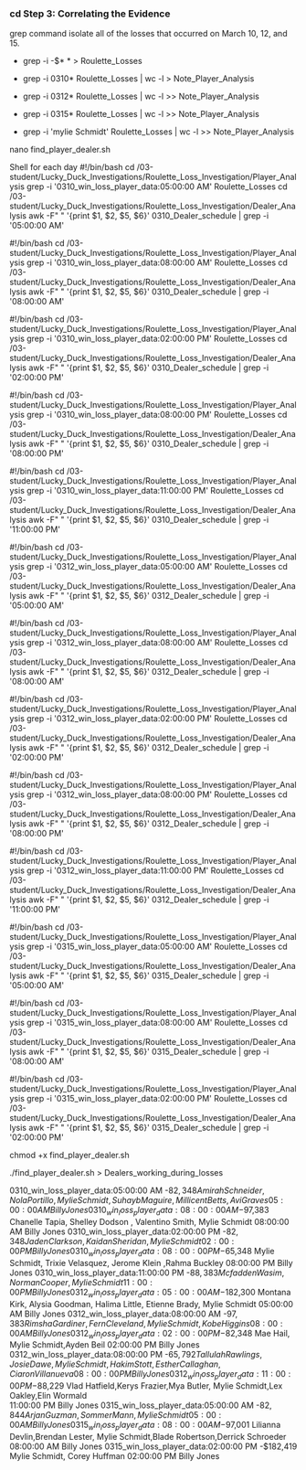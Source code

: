 ### cd  Step 3: Correlating the Evidence

grep command isolate all of the losses that occurred on March 10, 12, and 15.
* grep -i -$* * > Roulette_Losses

* grep -i 0310* Roulette_Losses | wc -l > Note_Player_Analysis
* grep -i 0312* Roulette_Losses | wc -l >> Note_Player_Analysis
* grep -i 0315* Roulette_Losses | wc -l >> Note_Player_Analysis
* grep -i 'mylie Schmidt' Roulette_Losses | wc -l >> Note_Player_Analysis

nano find_player_dealer.sh

Shell for each day
#!/bin/bash
cd /03-student/Lucky_Duck_Investigations/Roulette_Loss_Investigation/Player_Analysis
grep -i '0310_win_loss_player_data:05:00:00 AM' Roulette_Losses
cd /03-student/Lucky_Duck_Investigations/Roulette_Loss_Investigation/Dealer_Analysis
awk -F" " '{print $1, $2, $5, $6}' 0310_Dealer_schedule | grep -i '05:00:00 AM'

#!/bin/bash
cd /03-student/Lucky_Duck_Investigations/Roulette_Loss_Investigation/Player_Analysis
grep -i '0310_win_loss_player_data:08:00:00 AM' Roulette_Losses
cd /03-student/Lucky_Duck_Investigations/Roulette_Loss_Investigation/Dealer_Analysis
awk -F" " '{print $1, $2, $5, $6}' 0310_Dealer_schedule | grep -i '08:00:00 AM'
 
#!/bin/bash
cd /03-student/Lucky_Duck_Investigations/Roulette_Loss_Investigation/Player_Analysis
grep -i '0310_win_loss_player_data:02:00:00 PM' Roulette_Losses
cd /03-student/Lucky_Duck_Investigations/Roulette_Loss_Investigation/Dealer_Analysis
awk -F" " '{print $1, $2, $5, $6}' 0310_Dealer_schedule | grep -i '02:00:00 PM'
 
#!/bin/bash
cd /03-student/Lucky_Duck_Investigations/Roulette_Loss_Investigation/Player_Analysis
grep -i '0310_win_loss_player_data:08:00:00 PM' Roulette_Losses
cd /03-student/Lucky_Duck_Investigations/Roulette_Loss_Investigation/Dealer_Analysis
awk -F" " '{print $1, $2, $5, $6}' 0310_Dealer_schedule | grep -i '08:00:00 PM'
 
#!/bin/bash
cd /03-student/Lucky_Duck_Investigations/Roulette_Loss_Investigation/Player_Analysis
grep -i '0310_win_loss_player_data:11:00:00 PM' Roulette_Losses
cd /03-student/Lucky_Duck_Investigations/Roulette_Loss_Investigation/Dealer_Analysis
awk -F" " '{print $1, $2, $5, $6}' 0310_Dealer_schedule | grep -i '11:00:00 PM'
 
#!/bin/bash
cd /03-student/Lucky_Duck_Investigations/Roulette_Loss_Investigation/Player_Analysis
grep -i '0312_win_loss_player_data:05:00:00 AM' Roulette_Losses
cd /03-student/Lucky_Duck_Investigations/Roulette_Loss_Investigation/Dealer_Analysis
awk -F" " '{print $1, $2, $5, $6}' 0312_Dealer_schedule | grep -i '05:00:00 AM'
 
#!/bin/bash
cd /03-student/Lucky_Duck_Investigations/Roulette_Loss_Investigation/Player_Analysis
grep -i '0312_win_loss_player_data:08:00:00 AM' Roulette_Losses
cd /03-student/Lucky_Duck_Investigations/Roulette_Loss_Investigation/Dealer_Analysis
awk -F" " '{print $1, $2, $5, $6}' 0312_Dealer_schedule | grep -i '08:00:00 AM'
 
#!/bin/bash
cd /03-student/Lucky_Duck_Investigations/Roulette_Loss_Investigation/Player_Analysis
grep -i '0312_win_loss_player_data:02:00:00 PM' Roulette_Losses
cd /03-student/Lucky_Duck_Investigations/Roulette_Loss_Investigation/Dealer_Analysis
awk -F" " '{print $1, $2, $5, $6}' 0312_Dealer_schedule | grep -i '02:00:00 PM'
 
#!/bin/bash
cd /03-student/Lucky_Duck_Investigations/Roulette_Loss_Investigation/Player_Analysis
grep -i '0312_win_loss_player_data:08:00:00 PM' Roulette_Losses
cd /03-student/Lucky_Duck_Investigations/Roulette_Loss_Investigation/Dealer_Analysis
awk -F" " '{print $1, $2, $5, $6}' 0312_Dealer_schedule | grep -i '08:00:00 PM'
 
#!/bin/bash
cd /03-student/Lucky_Duck_Investigations/Roulette_Loss_Investigation/Player_Analysis
grep -i '0312_win_loss_player_data:11:00:00 PM' Roulette_Losses
cd /03-student/Lucky_Duck_Investigations/Roulette_Loss_Investigation/Dealer_Analysis
awk -F" " '{print $1, $2, $5, $6}' 0312_Dealer_schedule | grep -i '11:00:00 PM'
 
#!/bin/bash
cd /03-student/Lucky_Duck_Investigations/Roulette_Loss_Investigation/Player_Analysis
grep -i '0315_win_loss_player_data:05:00:00 AM' Roulette_Losses
cd /03-student/Lucky_Duck_Investigations/Roulette_Loss_Investigation/Dealer_Analysis
awk -F" " '{print $1, $2, $5, $6}' 0315_Dealer_schedule | grep -i '05:00:00 AM'
 
#!/bin/bash
cd /03-student/Lucky_Duck_Investigations/Roulette_Loss_Investigation/Player_Analysis
grep -i '0315_win_loss_player_data:08:00:00 AM' Roulette_Losses
cd /03-student/Lucky_Duck_Investigations/Roulette_Loss_Investigation/Dealer_Analysis
awk -F" " '{print $1, $2, $5, $6}' 0315_Dealer_schedule | grep -i '08:00:00 AM'
 
#!/bin/bash
cd /03-student/Lucky_Duck_Investigations/Roulette_Loss_Investigation/Player_Analysis
grep -i '0315_win_loss_player_data:02:00:00 PM' Roulette_Losses
cd /03-student/Lucky_Duck_Investigations/Roulette_Loss_Investigation/Dealer_Analysis
awk -F" " '{print $1, $2, $5, $6}' 0315_Dealer_schedule | grep -i '02:00:00 PM'

chmod +x find_player_dealer.sh

./find_player_dealer.sh > Dealers_working_during_losses

0310_win_loss_player_data:05:00:00 AM	-$82,348	Amirah Schneider,Nola Portillo, Mylie Schmidt,Suhayb Maguire,Millicent Betts,Avi Graves
05:00:00 AM Billy Jones
0310_win_loss_player_data:08:00:00 AM	-$97,383	Chanelle Tapia, Shelley Dodson , Valentino Smith, Mylie Schmidt
08:00:00 AM Billy Jones
0310_win_loss_player_data:02:00:00 PM	-$82,348	Jaden Clarkson, Kaidan Sheridan, Mylie Schmidt 
02:00:00 PM Billy Jones
0310_win_loss_player_data:08:00:00 PM	-$65,348        Mylie Schmidt, Trixie Velasquez, Jerome Klein ,Rahma Buckley
08:00:00 PM Billy Jones
0310_win_loss_player_data:11:00:00 PM	-$88,383	Mcfadden Wasim, Norman Cooper, Mylie Schmidt
11:00:00 PM Billy Jones
0312_win_loss_player_data:05:00:00 AM	-$182,300	Montana Kirk, Alysia Goodman, Halima Little, Etienne Brady, Mylie Schmidt
05:00:00 AM Billy Jones
0312_win_loss_player_data:08:00:00 AM	-$97,383        Rimsha Gardiner,Fern Cleveland, Mylie Schmidt,Kobe Higgins	
08:00:00 AM Billy Jones
0312_win_loss_player_data:02:00:00 PM	-$82,348        Mae Hail,  Mylie Schmidt,Ayden Beil	
02:00:00 PM Billy Jones
0312_win_loss_player_data:08:00:00 PM	-$65,792        Tallulah Rawlings,Josie Dawe, Mylie Schmidt,Hakim Stott, Esther Callaghan, Ciaron Villanueva	
08:00:00 PM Billy Jones
0312_win_loss_player_data:11:00:00 PM	-$88,229        Vlad Hatfield,Kerys Frazier,Mya Butler, Mylie Schmidt,Lex Oakley,Elin Wormald	
11:00:00 PM Billy Jones
0315_win_loss_player_data:05:00:00 AM	-$82,844        Arjan Guzman,Sommer Mann, Mylie Schmidt	
05:00:00 AM Billy Jones
0315_win_loss_player_data:08:00:00 AM	-$97,001        Lilianna Devlin,Brendan Lester, Mylie Schmidt,Blade Robertson,Derrick Schroeder	
08:00:00 AM Billy Jones
0315_win_loss_player_data:02:00:00 PM	-$182,419        Mylie Schmidt, Corey Huffman
02:00:00 PM Billy Jones
